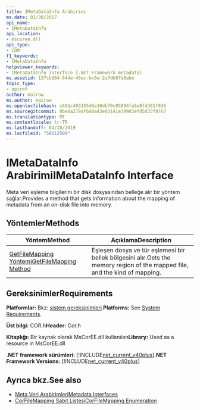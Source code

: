 ```yaml
---
title: IMetaDataInfo Arabirimi
ms.date: 03/30/2017
api_name:
- IMetaDataInfo
api_location:
- mscoree.dll
api_type:
- COM
f1_keywords:
- IMetaDataInfo
helpviewer_keywords:
- IMetaDataInfo interface [.NET Framework metadata]
ms.assetid: 137cb264-64de-46ac-bc6e-2a7db97e8abe
topic_type:
- apiref
author: mairaw
ms.author: mairaw
ms.openlocfilehash: c691c403155d6e10db70c05894fe6a0fd381f036
ms.sourcegitcommit: 0be8a279af6d8a43e03141e349d3efd5d35f8767
ms.translationtype: MT
ms.contentlocale: tr-TR
ms.lasthandoff: 04/18/2019
ms.locfileid: "59112509"
---
```

# <a name="imetadatainfo-interface"></a><span data-ttu-id="2ae4f-102">IMetaDataInfo Arabirimi</span><span class="sxs-lookup"><span data-stu-id="2ae4f-102">IMetaDataInfo Interface</span></span>
<span data-ttu-id="2ae4f-103">Meta veri eşleme bilgilerini bir disk dosyasından belleğe alır bir yöntem sağlar.</span><span class="sxs-lookup"><span data-stu-id="2ae4f-103">Provides a method that gets information about the mapping of metadata from an on-disk file into memory.</span></span>  
  
## <a name="methods"></a><span data-ttu-id="2ae4f-104">Yöntemler</span><span class="sxs-lookup"><span data-stu-id="2ae4f-104">Methods</span></span>  
  
|<span data-ttu-id="2ae4f-105">Yöntem</span><span class="sxs-lookup"><span data-stu-id="2ae4f-105">Method</span></span>|<span data-ttu-id="2ae4f-106">Açıklama</span><span class="sxs-lookup"><span data-stu-id="2ae4f-106">Description</span></span>|  
|------------|-----------------|  
|[<span data-ttu-id="2ae4f-107">GetFileMapping Yöntemi</span><span class="sxs-lookup"><span data-stu-id="2ae4f-107">GetFileMapping Method</span></span>](../../../../docs/framework/unmanaged-api/metadata/imetadatainfo-getfilemapping-method.md)|<span data-ttu-id="2ae4f-108">Eşleşen dosya ve tür eşlemesi bir bellek bölgesini alır.</span><span class="sxs-lookup"><span data-stu-id="2ae4f-108">Gets the memory region of the mapped file, and the kind of mapping.</span></span>|  
  
## <a name="requirements"></a><span data-ttu-id="2ae4f-109">Gereksinimler</span><span class="sxs-lookup"><span data-stu-id="2ae4f-109">Requirements</span></span>  
 <span data-ttu-id="2ae4f-110">**Platformlar:** Bkz: [sistem gereksinimleri](../../../../docs/framework/get-started/system-requirements.md).</span><span class="sxs-lookup"><span data-stu-id="2ae4f-110">**Platforms:** See [System Requirements](../../../../docs/framework/get-started/system-requirements.md).</span></span>  
  
 <span data-ttu-id="2ae4f-111">**Üst bilgi:** COR.h</span><span class="sxs-lookup"><span data-stu-id="2ae4f-111">**Header:** Cor.h</span></span>  
  
 <span data-ttu-id="2ae4f-112">**Kitaplığı:** Bir kaynak olarak MsCorEE.dll kullanılan</span><span class="sxs-lookup"><span data-stu-id="2ae4f-112">**Library:** Used as a resource in MsCorEE.dll</span></span>  
  
 <span data-ttu-id="2ae4f-113">**.NET framework sürümleri:** [!INCLUDE[net_current_v40plus](../../../../includes/net-current-v40plus-md.md)]</span><span class="sxs-lookup"><span data-stu-id="2ae4f-113">**.NET Framework Versions:** [!INCLUDE[net_current_v40plus](../../../../includes/net-current-v40plus-md.md)]</span></span>  
  
## <a name="see-also"></a><span data-ttu-id="2ae4f-114">Ayrıca bkz.</span><span class="sxs-lookup"><span data-stu-id="2ae4f-114">See also</span></span>

- [<span data-ttu-id="2ae4f-115">Meta Veri Arabirimleri</span><span class="sxs-lookup"><span data-stu-id="2ae4f-115">Metadata Interfaces</span></span>](../../../../docs/framework/unmanaged-api/metadata/metadata-interfaces.md)
- [<span data-ttu-id="2ae4f-116">CorFileMapping Sabit Listesi</span><span class="sxs-lookup"><span data-stu-id="2ae4f-116">CorFileMapping Enumeration</span></span>](../../../../docs/framework/unmanaged-api/metadata/corfilemapping-enumeration.md)
